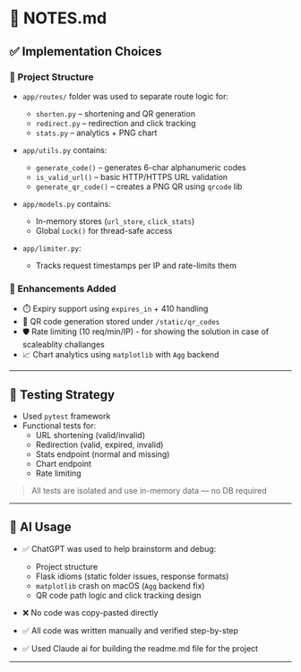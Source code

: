 # 📝 NOTES.md

## ✅ Implementation Choices

### 📁 Project Structure

- `app/routes/` folder was used to separate route logic for:
  - `shorten.py` – shortening and QR generation
  - `redirect.py` – redirection and click tracking
  - `stats.py` – analytics + PNG chart

- `app/utils.py` contains:
  - `generate_code()` – generates 6-char alphanumeric codes
  - `is_valid_url()` – basic HTTP/HTTPS URL validation
  - `generate_qr_code()` – creates a PNG QR using `qrcode` lib

- `app/models.py` contains:
  - In-memory stores (`url_store`, `click_stats`)
  - Global `Lock()` for thread-safe access

- `app/limiter.py`:
  - Tracks request timestamps per IP and rate-limits them

### 🧠 Enhancements Added

- ⏱️ Expiry support using `expires_in` + 410 handling
- 📸 QR code generation stored under `/static/qr_codes`
- 🛡️ Rate limiting (10 req/min/IP) - for showing the solution in case of scaleablity challanges
- 📈 Chart analytics using `matplotlib` with `Agg` backend

---

## 🧪 Testing Strategy

- Used `pytest` framework
- Functional tests for:
  - URL shortening (valid/invalid)
  - Redirection (valid, expired, invalid)
  - Stats endpoint (normal and missing)
  - Chart endpoint
  - Rate limiting

> All tests are isolated and use in-memory data — no DB required

---

## 🤖 AI Usage

- ✅ ChatGPT was used to help brainstorm and debug:
  - Project structure
  - Flask idioms (static folder issues, response formats)
  - `matplotlib` crash on macOS (`Agg` backend fix)
  - QR code path logic and click tracking design

- ❌ No code was copy-pasted directly
- ✅ All code was written manually and verified step-by-step
- ✅ Used Claude ai for building the readme.md file for the project

---

